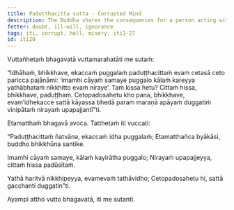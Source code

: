 ```yaml
---
title: Paduṭṭhacitta sutta - Corrupted Mind
description: The Buddha shares the consequences for a person acting with a corrupted mind based on his direct knowledge.
fetter: doubt, ill-will, ignorance
tags: iti, corrupt, hell, misery, iti1-27
id: iti20
---
```


Vuttañhetaṁ bhagavatā vuttamarahatāti me sutaṁ:

“Idhāhaṁ, bhikkhave, ekaccaṁ puggalaṁ paduṭṭhacittaṁ evaṁ cetasā ceto paricca pajānāmi: ‘imamhi cāyaṁ samaye puggalo kālaṁ kareyya yathābhataṁ nikkhitto evaṁ niraye’. Taṁ kissa hetu? Cittaṁ hissa, bhikkhave, paduṭṭhaṁ. Cetopadosahetu kho pana, bhikkhave, evam’idhekacce sattā kāyassa bhedā paraṁ maraṇā apāyaṁ duggatiṁ vinipātaṁ nirayaṁ upapajjantī”ti.

Etamatthaṁ bhagavā avoca. Tatthetaṁ iti vuccati:

“Paduṭṭhacittaṁ ñatvāna,
ekaccaṁ idha puggalaṁ;
Etamatthañca byākāsi,
buddho bhikkhūna santike.

Imamhi cāyaṁ samaye,
kālaṁ kayirātha puggalo;
Nirayaṁ upapajjeyya,
cittaṁ hissa padūsitaṁ.

Yathā haritvā nikkhipeyya,
evamevaṁ tathāvidho;
Cetopadosahetu hi,
sattā gacchanti duggatin”ti.

Ayampi attho vutto bhagavatā, iti me sutanti.
